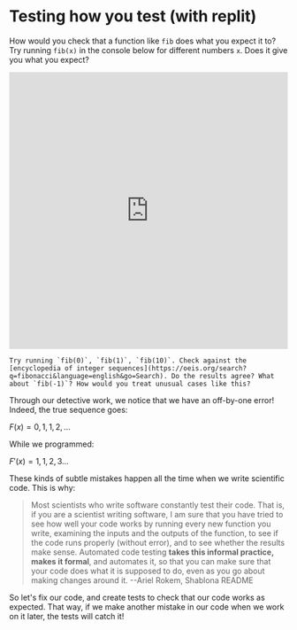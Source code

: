 # Testing how you test (with replit)

How would you check that a function like `fib` does what you expect it to? Try running `fib(x)` in the console below for different numbers `x`. Does it give you what you expect?

<iframe frameborder="0" width="100%" height="500px" src="https://replit.com/@patrickmineault/Writing-tests?lite=true"></iframe>

```{hint}
Try running `fib(0)`, `fib(1)`, `fib(10)`. Check against the [encyclopedia of integer sequences](https://oeis.org/search?q=fibonacci&language=english&go=Search). Do the results agree? What about `fib(-1)`? How would you treat unusual cases like this?
```

Through our detective work, we notice that we have an off-by-one error! Indeed, the true sequence goes:

$F(x) = {0, 1, 1, 2, \ldots}$

While we programmed:

$F'(x) = {1, 1, 2, 3 \ldots}$

These kinds of subtle mistakes happen all the time when we write scientific code. This is why:

> Most scientists who write software constantly test their code. That is, if you are a scientist writing software, I am sure that you have tried to see how well your code works by running every new function you write, examining the inputs and the outputs of the function, to see if the code runs properly (without error), and to see whether the results make sense. Automated code testing **takes this informal practice, makes it formal**, and automates it, so that you can make sure that your code does what it is supposed to do, even as you go about making changes around it. --Ariel Rokem, Shablona README

So let's fix our code, and create tests to check that our code works as expected. That way, if we make another mistake in our code when we work on it later, the tests will catch it!